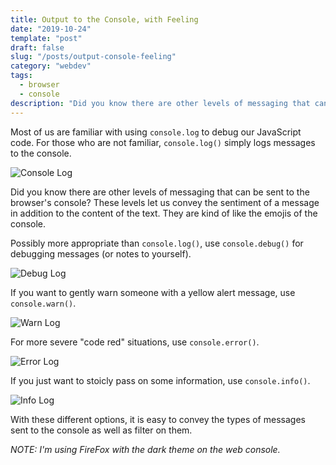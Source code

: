 ```yaml
---
title: Output to the Console, with Feeling
date: "2019-10-24"
template: "post"
draft: false
slug: "/posts/output-console-feeling"
category: "webdev"
tags:
  - browser
  - console
description: "Did you know there are other levels of messaging that can be sent to the browser's console?"
---
```


Most of us are familiar with using `console.log` to debug our JavaScript code.  For those who are not familiar, `console.log()` simply logs messages to the console.  

![Console Log](/media/console_log.png)

Did you know there are other levels of messaging that can be sent to the browser's console? These levels let us convey the sentiment of a message in addition to the content of the text.  They are kind of like the emojis of the console.

Possibly more appropriate than `console.log()`, use `console.debug()` for debugging messages (or notes to yourself).

![Debug Log](/media/console_debug.png)

If you want to gently warn someone with a yellow alert message, use `console.warn()`.

![Warn Log](/media/console_warn.png)

For more severe "code red" situations, use `console.error()`.

![Error Log](/media/console_error.png)

If you just want to stoicly pass on some information, use `console.info()`. 

![Info Log](/media/console_info.png)

With these different options, it is easy to convey the types of messages sent to the console as well as filter on them.  

*NOTE: I'm using FireFox with the dark theme on the web console.*

